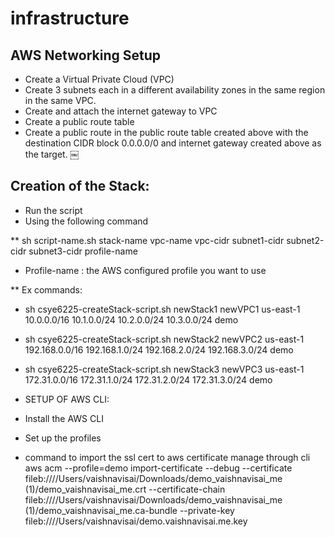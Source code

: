 # infrastructure
## AWS Networking Setup
* Create a Virtual Private Cloud (VPC)
* Create 3 subnets each in a different availability zones in the same region in the same VPC.
* Create and attach the internet gateway to VPC
* Create a public route table
* Create a public route in the public route table created above with the destination CIDR block 0.0.0.0/0 and internet gateway created above as the target.
￼
## Creation of the Stack:
* Run the script 
* Using the following command

** sh script-name.sh stack-name vpc-name vpc-cidr subnet1-cidr  subnet2-cidr  subnet3-cidr profile-name

* Profile-name : the AWS configured profile you want to use 

** Ex commands:
* sh csye6225-createStack-script.sh newStack1 newVPC1 us-east-1 10.0.0.0/16 10.1.0.0/24 10.2.0.0/24 10.3.0.0/24 demo

* sh csye6225-createStack-script.sh newStack2 newVPC2 us-east-1 192.168.0.0/16 192.168.1.0/24 192.168.2.0/24 192.168.3.0/24 demo

* sh csye6225-createStack-script.sh newStack3 newVPC3 us-east-1 172.31.0.0/16 172.31.1.0/24 172.31.2.0/24 172.31.3.0/24 demo

* SETUP OF AWS CLI:
* Install the AWS CLI
* Set up the profiles 

* command to import the ssl cert to aws certificate manage through cli
aws acm --profile=demo import-certificate --debug --certificate fileb:////Users/vaishnavisai/Downloads/demo_vaishnavisai_me (1)/demo_vaishnavisai_me.crt
--certificate-chain fileb:////Users/vaishnavisai/Downloads/demo_vaishnavisai_me (1)/demo_vaishnavisai_me.ca-bundle
--private-key fileb:////Users/vaishnavisai/demo.vaishnavisai.me.key
